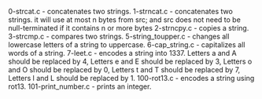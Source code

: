 0-strcat.c - concatenates two strings.
1-strncat.c - concatenates two strings. it will use at most n bytes from src; and src does not need to be null-terminated if it contains n or more bytes
2-strncpy.c - copies a string.
3-strcmp.c - compares two strings.
5-string_toupper.c - changes all lowercase letters of a string to uppercase.
6-cap_string.c - capitalizes all words of a string.
7-leet.c - encodes a string into 1337. Letters a and A should be replaced by 4, Letters e and E should be replaced by 3, Letters o and O should be replaced by 0, Letters t and T should be replaced by 7, Letters l and L should be replaced by 1.
100-rot13.c - encodes a string using rot13.
101-print_number.c - prints an integer.
